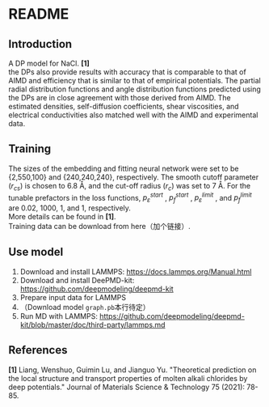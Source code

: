 # README

## Introduction
A DP model for NaCl. **[1]**  
the DPs also provide results with accuracy that is comparable to that of AIMD and efficiency that is similar to that of empirical potentials. The partial radial distribution functions and angle distribution functions predicted using the DPs are in close agreement with those derived from AIMD. The estimated densities, self-diffusion coefficients, shear viscosities, and electrical conductivities also matched well with the AIMD and experimental data.  

## Training
The sizes of the embedding and fitting neural network were set to be {2,550,100} and {240,240,240}, respectively. The smooth cutoff parameter ($r_{cs}$) is chosen to 6.8 Å, and the cut-off radius ($r_c$) was set to 7 Å. For the tunable prefactors in the loss functions, $p^{start}_ ε$ , $p^{start}_f$ , $p^{limit}_ε$ , and $p^{limit}_f$ are 0.02, 1000, 1, and 1, respectively.  
More details can be found in **[1]**.  
Training data can be download from here（加个链接）.


## Use model
1. Download and install LAMMPS: https://docs.lammps.org/Manual.html
2. Download and install DeePMD-kit: https://github.com/deepmodeling/deepmd-kit
3. Prepare input data for LAMMPS
4. （Download model `graph.pb`本行待定）
5. Run MD with LAMMPS: https://github.com/deepmodeling/deepmd-kit/blob/master/doc/third-party/lammps.md

## References
**[1]** Liang, Wenshuo, Guimin Lu, and Jianguo Yu. "Theoretical prediction on the local structure and transport properties of molten alkali chlorides by deep potentials." Journal of Materials Science & Technology 75 (2021): 78-85.  


